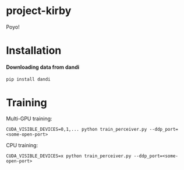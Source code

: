 # project-kirby
Poyo!

# Installation

#### Downloading data from dandi
```
pip install dandi
```


# Training
Multi-GPU training:
```
CUDA_VISIBLE_DEVICES=0,1,... python train_perceiver.py --ddp_port=<some-open-port>
```

CPU training:
```
CUDA_VISIBLE_DEVICES=x python train_perceiver.py --ddp_port=<some-open-port>
```
